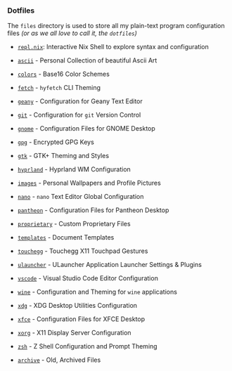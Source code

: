 ### Dotfiles

The `files` directory is used to store all my plain-text program configuration files _(or as we all love to call it, the `dotfiles`)_

- [`repl.nix`](./repl.nix): Interactive Nix Shell to explore syntax and configuration

- [`ascii`](./ascii) - Personal Collection of beautiful Ascii Art
- [`colors`](./colors) - Base16 Color Schemes
- [`fetch`](./fetch) - `hyfetch` CLI Theming
- [`geany`](./geany) - Configuration for Geany Text Editor
- [`git`](./git) - Configuration for `git` Version Control
- [`gnome`](./gnome) - Configuration Files for GNOME Desktop
- [`gpg`](./gpg) - Encrypted GPG Keys
- [`gtk`](./gtk) - GTK+ Theming and Styles
- [`hyprland`](./hyprland) - Hyprland WM Configuration
- [`images`](./images) - Personal Wallpapers and Profile Pictures
- [`nano`](./nano) - `nano` Text Editor Global Configuration
- [`pantheon`](./pantheon) - Configuration Files for Pantheon Desktop
- [`proprietary`](https://github.com/maydayv7/proprietary) - Custom Proprietary Files
- [`templates`](./templates) - Document Templates
- [`touchegg`](./touchegg) - Touchegg X11 Touchpad Gestures
- [`ulauncher`](./ulauncher) - ULauncher Application Launcher Settings & Plugins
- [`vscode`](./vscode) - Visual Studio Code Editor Configuration
- [`wine`](./wine) - Configuration and Theming for `wine` applications
- [`xdg`](./xdg) - XDG Desktop Utilities Configuration
- [`xfce`](./xfce) - Configuration Files for XFCE Desktop
- [`xorg`](./xorg) - X11 Display Server Configuration
- [`zsh`](./zsh) - Z Shell Configuration and Prompt Theming

- [`archive`](./_archive) - Old, Archived Files
